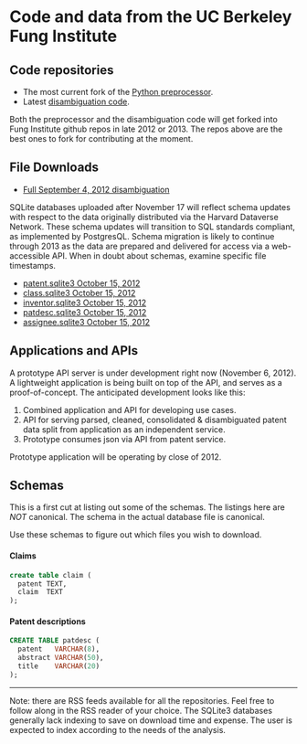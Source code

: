 # Code and data from the UC Berkeley Fung Institute

## Code repositories


* The most current fork of the [Python preprocessor](https://github.com/doolin/patentprocessor).
* Latest [disambiguation code](https://bitbucket.org/doolin/disambiguator/).

Both the preprocessor and the disambiguation code will get forked into
Fung Institute github repos in late 2012 or 2013. The repos above are the
best ones to fork for contributing at the moment.


## File Downloads

* [Full September 4, 2012 disambiguation](https://s3.amazonaws.com/funginstitute/full.sqlite3)

SQLite databases uploaded after November 17 will reflect schema
updates with respect to the data originally distributed via the Harvard
Dataverse Network. These schema updates will transition to SQL standards
compliant, as implemented by PostgresQL. Schema migration is likely to
continue through 2013 as the data are prepared and delivered for access via
a web-accessible API. When in doubt about schemas, examine specific file
timestamps.

* [patent.sqlite3 October 15, 2012](https://s3.amazonaws.com/funginstitute/patent.sqlite3)
* [class.sqlite3 October 15, 2012](https://s3.amazonaws.com/funginstitute/class.sqlite3)
* [inventor.sqlite3 October 15, 2012](https://s3.amazonaws.com/funginstitute/inventor.sqlite3)
* [patdesc.sqlite3 October 15, 2012](https://s3.amazonaws.com/funginstitute/patdesc.sqlite3)
* [assignee.sqlite3 October 15, 2012](https://s3.amazonaws.com/funginstitute/assignee.sqlite3)



## Applications and APIs

A prototype API server is under development right now (November 6, 2012).
A lightweight application is being built on top of the API, and serves
as a proof-of-concept. The anticipated development looks like this:

1. Combined application and API for developing use cases.
2. API for serving parsed, cleaned, consolidated  & disambiguated patent 
data split from application as an independent service.
3. Prototype consumes json via API from patent service.

Prototype application will be operating by close of 2012.

## Schemas

This is a first cut at listing out some of the schemas. The listings here are *NOT* canonical.
The schema in the actual database file is canonical.

Use these schemas to figure out which files you wish to download.

#### Claims

```sql
create table claim (
  patent TEXT,
  claim  TEXT
);
```

#### Patent descriptions

```sql
CREATE TABLE patdesc (
  patent   VARCHAR(8),
  abstract VARCHAR(50),
  title    VARCHAR(20)
);
```

---

Note: there are RSS feeds available for all the repositories.
Feel free to follow along in the RSS reader of your choice.
The SQLite3 databases generally lack indexing to save on download
time and expense. The user is expected to index according to
the needs of the analysis.


